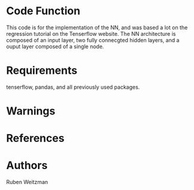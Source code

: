 # Code Function
This code is for the implementation of the NN, and was based a lot on the regression tutorial on the Tenserflow website. The NN architecture is composed of an input layer, two fully connecgted hidden layers, and a ouput layer composed of a single node. 

# Requirements
tenserflow, pandas, and all previously used packages.

# Warnings


# References

# Authors 
Ruben Weitzman

